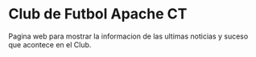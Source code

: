 Club de Futbol Apache CT
========================

Pagina web para mostrar la informacion de las ultimas noticias y suceso que acontece en el Club.

